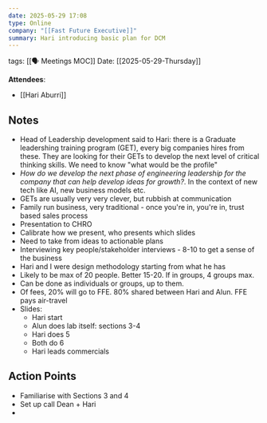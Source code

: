 ```yaml
---
date: 2025-05-29 17:08
type: Online
company: "[[Fast Future Executive]]"
summary: Hari introducing basic plan for DCM
---
```

tags: [[🗣️ Meetings MOC]]
Date: [[2025-05-29-Thursday]]

**Attendees**: 
- [[Hari Aburri]]
## Notes
- Head of Leadership development said to Hari: there is a Graduate leadershing training program (GET), every big companies hires from these. They are looking for their GETs to develop the next level of critical thinking skills. We need to know "what would be the profile" 
- *How do we develop the next phase of engineering leadership for the company that can help develop ideas for growth?*. In the context of new tech like AI, new business models etc.
- GETs are usually very very clever, but rubbish at communication
- Family run business, very traditional - once you're in, you're in, trust based sales process
- Presentation to CHRO
- Calibrate how we present, who presents which slides
- Need to take from ideas to actionable plans
- Interviewing key people/stakeholder interviews - 8-10 to get a sense of the business
- Hari and I were design methodology starting from what he has
- Likely to be max of 20 people. Better 15-20. If in groups, 4 groups max.
- Can be done as individuals or groups, up to them.
- Of fees, 20% will go to FFE. 80% shared between Hari and Alun. FFE pays air-travel
- Slides:
	- Hari start
	- Alun does lab itself: sections 3-4
	- Hari does 5
	- Both do 6
	- Hari leads commercials

## Action Points
- Familiarise with Sections 3 and 4
- Set up call Dean + Hari
- 

